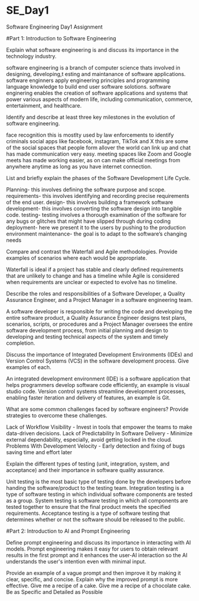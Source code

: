 # SE_Day1
Software Engineering Day1 Assignment

#Part 1: Introduction to Software Engineering

Explain what software engineering is and discuss its importance in the technology industry.

software engineering is a branch of computer science thats involved in designing, developing,t esting and maintanance of software applications. software enginners apply engineering principles and programming language knowledge to build end user software solotions.
software enginering enables the creation of software applications and systems that power various aspects of modern life, including communication, commerce, entertainment, and healthcare.

Identify and describe at least three key milestones in the evolution of software engineering.

face recognition this is mostlty used by law enforcements to identify criminals 
social apps like facebook, instagram, TikTok and X this are some of the social spaces that people form allover the world can link up and chat has made communication very easy.
meeting spaces like Zoom and Google meets has made working easier, as on can make official meetings from anywhere anytime as long as you have internet connection.

List and briefly explain the phases of the Software Development Life Cycle.

Planning- this involves defining the software purpose and scope.
requirements- this involves identifying and recording precise requirements of the end user.
design- this involves building a framework
software development- this involves converting the software design into tangible code.
testing- testing involves a thorough examination of the software for any bugs or glitches that might have slipped through during coding
deployment- here we present it to the users by pushing to the production environment
maintenance- the goal is to adapt to the software’s changing needs

Compare and contrast the Waterfall and Agile methodologies. Provide examples of scenarios where each would be appropriate.

Waterfall is ideal if a project has stable and clearly defined requirements that are unlikely to change and has a timeline while Agile is considered when requirements are unclear or expected to evolve has no timeline.


Describe the roles and responsibilities of a Software Developer, a Quality Assurance Engineer, and a Project Manager in a software engineering team.

A software developer is responsible for writing the code and developing the entire software product, a Quality Assurance Engineer designs test plans, scenarios, scripts, or procedures and  a Project Manager oversees the entire software development process, from initial planning and design to developing and testing technical aspects of the system and timely completion. 

Discuss the importance of Integrated Development Environments (IDEs) and Version Control Systems (VCS) in the software development process. Give examples of each.

An integrated development environment (IDE) is a software application that helps programmers develop software code efficiently, an example is visual studio code.
Version control systems streamline development processes, enabling faster iteration and delivery of features, an example is Git.

What are some common challenges faced by software engineers? Provide strategies to overcome these challenges.

Lack of Workflow Visibility - Invest in tools that empower the teams to make data-driven decisions.
Lack of Predictability In Software Delivery - Minimize external dependability, especially, avoid getting locked in the cloud.
Problems With Development Velocity - Early detection and fixing of bugs saving time and effort later


Explain the different types of testing (unit, integration, system, and acceptance) and their importance in software quality assurance.

Unit testing is the most basic type of testing done by the developers before handing the software/product to the testing team.
Integration testing is a type of software testing in which individual software components are tested as a group.
System testing is software testing in which all components are tested together to ensure that the final product meets the specified requirements.
Acceptance testing is a type of software testing that determines whether or not the software should be released to the public.

#Part 2: Introduction to AI and Prompt Engineering

Define prompt engineering and discuss its importance in interacting with AI models.
Prompt engineering makes it easy for users to obtain relevant results in the first prompt and it enhances the user-AI interaction so the AI understands the user's intention even with minimal input.

Provide an example of a vague prompt and then improve it by making it clear, specific, and concise. Explain why the improved prompt is more effective.
Give me a recipe of a cake.
Give me a recipe of a chocolate cake.
Be as Specific and Detailed as Possible





